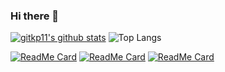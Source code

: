 ### Hi there 👋

[![gitkp11's github stats](https://github-readme-stats.vercel.app/api?username=gitkp11&count_private=true&show_icons=true&hide=stars,issues&theme=radical&include_all_commits=true)](https://github.com/anuraghazra/github-readme-stats)
![Top Langs](https://github-readme-stats.vercel.app/api/top-langs/?username=gitkp11&hide=TeX&layout=compact&count_private=true&theme=radical)

[![ReadMe Card](https://github-readme-stats.vercel.app/api/pin/?username=gitkp11&repo=Python-Mini-Projects&show_owner=true&card_width=2)](https://github.com/anuraghazra/github-readme-stats)
[![ReadMe Card](https://github-readme-stats.vercel.app/api/pin/?username=gitkp11&repo=aitecell&show_owner=true&card_width=50)](https://github.com/anuraghazra/github-readme-stats)
[![ReadMe Card](https://github-readme-stats.vercel.app/api/pin/?username=gitkp11&repo=cricket-score-simulator&show_owner=true&card_width=50)](https://github.com/anuraghazra/github-readme-stats)

<!--
**gitkp11/gitkp11** is a ✨ _special_ ✨ repository because its `README.md` (this file) appears on your GitHub profile.

Here are some ideas to get you started:

- 🔭 I’m currently working on ...
- 🌱 I’m currently learning ...
- 👯 I’m looking to collaborate on ...
- 🤔 I’m looking for help with ...
- 💬 Ask me about ...
- 📫 How to reach me: ...
- 😄 Pronouns: ...
- ⚡ Fun fact: ...
-->
